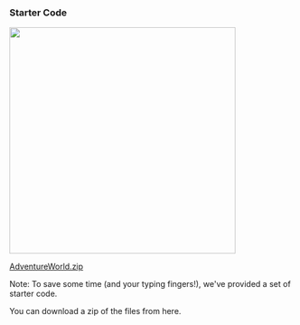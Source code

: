 ### Starter Code

<a href="/Building-with-Python/zip/AdventureWorld.zip">
<img src="images/download-files.svg" width="400">
</a>

[AdventureWorld.zip](/Building-with-Python/zip/AdventureWorld.zip)


Note:
To save some time (and your typing fingers!), we've provided a set of starter code.

You can download a zip of the files from here.
